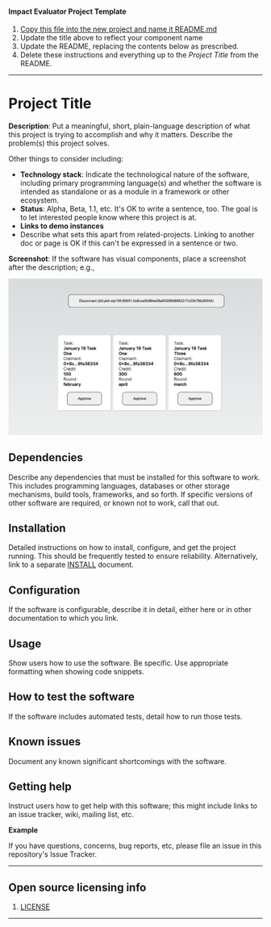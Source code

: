 #### Impact Evaluator Project Template

1. [Copy this file into the new project and name it README.md ](#installation)
2. Update the title above to reflect your component name
3. Update the README, replacing the contents below as prescribed.
4. Delete these instructions and everything up to the _Project Title_ from the README.

---

# Project Title

**Description**: Put a meaningful, short, plain-language description of what this project is trying to accomplish and why it matters.
Describe the problem(s) this project solves.

Other things to consider including:

- **Technology stack**: Indicate the technological nature of the software, including primary programming language(s) and whether the software is intended as standalone or as a module in a framework or other ecosystem.
- **Status**: Alpha, Beta, 1.1, etc. It's OK to write a sentence, too. The goal is to let interested people know where this project is at.
- **Links to demo instances**
- Describe what sets this apart from related-projects. Linking to another doc or page is OK if this can't be expressed in a sentence or two.

**Screenshot**: If the software has visual components, place a screenshot after the description; e.g.,

![](https://github.com/Cooperation-org/linked-trust-ie/blob/main/template/images/AdminConsoleReview.png)

## Dependencies

Describe any dependencies that must be installed for this software to work.
This includes programming languages, databases or other storage mechanisms, build tools, frameworks, and so forth.
If specific versions of other software are required, or known not to work, call that out.

## Installation

Detailed instructions on how to install, configure, and get the project running.
This should be frequently tested to ensure reliability. Alternatively, link to
a separate [INSTALL](INSTALL.md) document.

## Configuration

If the software is configurable, describe it in detail, either here or in other documentation to which you link.

## Usage

Show users how to use the software.
Be specific.
Use appropriate formatting when showing code snippets.

## How to test the software

If the software includes automated tests, detail how to run those tests.

## Known issues

Document any known significant shortcomings with the software.

## Getting help

Instruct users how to get help with this software; this might include links to an issue tracker, wiki, mailing list, etc.

**Example**

If you have questions, concerns, bug reports, etc, please file an issue in this repository's Issue Tracker.

---

## Open source licensing info

1. [LICENSE](LICENSE)

---
